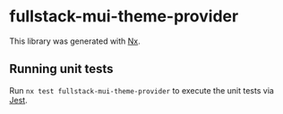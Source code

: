 # fullstack-mui-theme-provider

This library was generated with [Nx](https://nx.dev).

## Running unit tests

Run `nx test fullstack-mui-theme-provider` to execute the unit tests via [Jest](https://jestjs.io).
